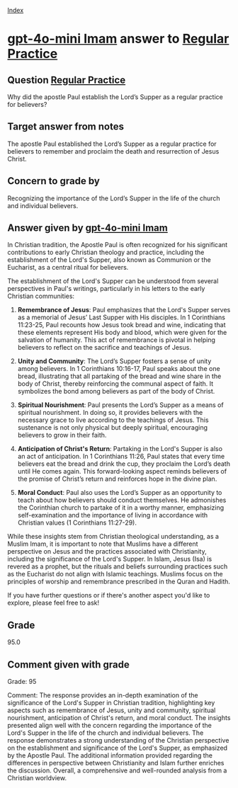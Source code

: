 
[Index](../../index.md)
# [gpt-4o-mini Imam](../../answering_models/gpt-4o-mini_Imam.md) answer to [Regular Practice](../../questions/Regular_Practice.md)

## Question [Regular Practice](../../questions/Regular_Practice.md)
Why did the apostle Paul establish the Lord’s Supper as a regular practice for believers?

## Target answer from notes
The apostle Paul established the Lord’s Supper as a regular practice for believers to remember and proclaim the death and resurrection of Jesus Christ.

## Concern to grade by
Recognizing the importance of the Lord’s Supper in the life of the church and individual believers.

## Answer given by [gpt-4o-mini Imam](../../answering_models/gpt-4o-mini_Imam.md)
In Christian tradition, the Apostle Paul is often recognized for his significant contributions to early Christian theology and practice, including the establishment of the Lord's Supper, also known as Communion or the Eucharist, as a central ritual for believers.

The establishment of the Lord's Supper can be understood from several perspectives in Paul's writings, particularly in his letters to the early Christian communities:

1. **Remembrance of Jesus**: Paul emphasizes that the Lord's Supper serves as a memorial of Jesus’ Last Supper with His disciples. In 1 Corinthians 11:23-25, Paul recounts how Jesus took bread and wine, indicating that these elements represent His body and blood, which were given for the salvation of humanity. This act of remembrance is pivotal in helping believers to reflect on the sacrifice and teachings of Jesus.

2. **Unity and Community**: The Lord’s Supper fosters a sense of unity among believers. In 1 Corinthians 10:16-17, Paul speaks about the one bread, illustrating that all partaking of the bread and wine share in the body of Christ, thereby reinforcing the communal aspect of faith. It symbolizes the bond among believers as part of the body of Christ.

3. **Spiritual Nourishment**: Paul presents the Lord’s Supper as a means of spiritual nourishment. In doing so, it provides believers with the necessary grace to live according to the teachings of Jesus. This sustenance is not only physical but deeply spiritual, encouraging believers to grow in their faith.

4. **Anticipation of Christ's Return**: Partaking in the Lord's Supper is also an act of anticipation. In 1 Corinthians 11:26, Paul states that every time believers eat the bread and drink the cup, they proclaim the Lord’s death until He comes again. This forward-looking aspect reminds believers of the promise of Christ’s return and reinforces hope in the divine plan.

5. **Moral Conduct**: Paul also uses the Lord’s Supper as an opportunity to teach about how believers should conduct themselves. He admonishes the Corinthian church to partake of it in a worthy manner, emphasizing self-examination and the importance of living in accordance with Christian values (1 Corinthians 11:27-29).

While these insights stem from Christian theological understanding, as a Muslim Imam, it is important to note that Muslims have a different perspective on Jesus and the practices associated with Christianity, including the significance of the Lord's Supper. In Islam, Jesus (Isa) is revered as a prophet, but the rituals and beliefs surrounding practices such as the Eucharist do not align with Islamic teachings. Muslims focus on the principles of worship and remembrance prescribed in the Quran and Hadith.

If you have further questions or if there's another aspect you'd like to explore, please feel free to ask!

## Grade
95.0

## Comment given with grade
Grade: 95

Comment: The response provides an in-depth examination of the significance of the Lord's Supper in Christian tradition, highlighting key aspects such as remembrance of Jesus, unity and community, spiritual nourishment, anticipation of Christ's return, and moral conduct. The insights presented align well with the concern regarding the importance of the Lord's Supper in the life of the church and individual believers. The response demonstrates a strong understanding of the Christian perspective on the establishment and significance of the Lord's Supper, as emphasized by the Apostle Paul. The additional information provided regarding the differences in perspective between Christianity and Islam further enriches the discussion. Overall, a comprehensive and well-rounded analysis from a Christian worldview.
